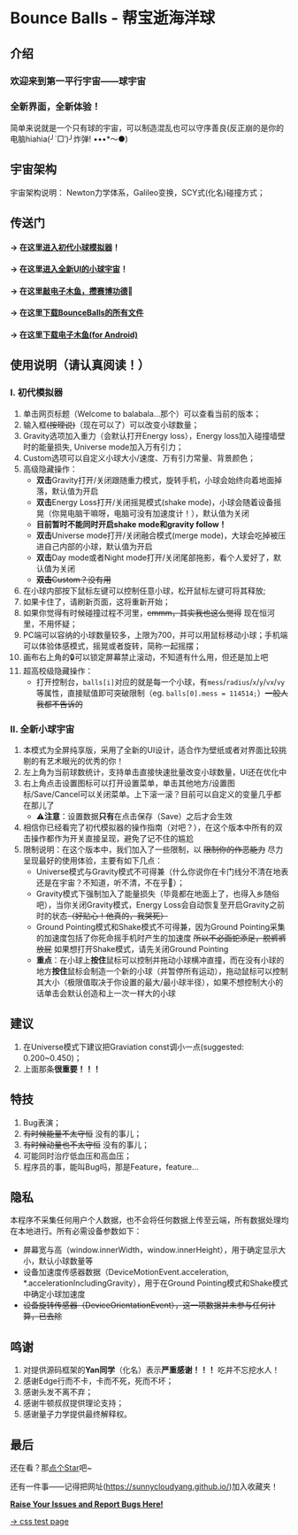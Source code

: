 # Bounce Balls - 帮宝逝海洋球

## 介绍

### 欢迎来到第一平行宇宙——球宇宙

### 全新界面，全新体验！

简单来说就是一个只有球的宇宙，可以制造混乱也可以守序善良(反正崩的是你的电脑hiahia(╯`□′)╯炸弹! •••*～●)

## 宇宙架构

宇宙架构说明： Newton力学体系，Galileo变换，SCY式(化名)碰撞方式；

## 传送门

#### -> 在这里[进入初代小球模拟器](./BounceBalls.html)！

#### -> 在这里[进入全新UI的小球宇宙](./PureBalls.html)！

#### -> 在这里[敲电子木鱼，攒赛博功德](./WoodBlock/WoodBlock.html)🙏

#### -> 在这里[下载BounceBalls的所有文件](https://github.com/SunnyCloudYang/SunnyCloudYang.github.io)

#### -> 在这里[下载电子木鱼(for Android)](https://github.com/SunnyCloudYang/SunnyCloudYang.github.io/raw/gh-pages/WoodBlock/%E6%9C%A8%E9%B1%BC_1.0.0.apk)

## 使用说明（请认真阅读！）

### Ⅰ. 初代模拟器

1. 单击网页标题（Welcome to balabala...那个）可以查看当前的版本；
2. 输入框<del>(按理说)</del>（现在可以了）可以改变小球数量；
3. Gravity选项加入重力（会默认打开Energy loss），Energy loss加入碰撞墙壁时的能量损失, Universe mode加入万有引力；
4. Custom选项可以自定义小球大小/速度、万有引力常量、背景颜色；
5. 高级隐藏操作：
   * **双击**Gravity打开/关闭跟随重力模式，旋转手机，小球会始终向着地面掉落，默认值为开启
   * **双击**Energy Loss打开/关闭摇晃模式(shake mode)，小球会随着设备摇晃（你晃电脑干嘛呀，电脑可没有加速度计！），默认值为关闭
   * **目前暂时不能同时开启shake mode和gravity follow！**
   * **双击**Universe mode打开/关闭融合模式(merge mode)，大球会吃掉被压进自己内部的小球，默认值为开启
   * **双击**Day mode或者Night mode打开/关闭尾部拖影，看个人爱好了，默认值为关闭
   * <del>**双击**Custom？没有用</del>
6. 在小球内部按下鼠标左键可以控制任意小球，松开鼠标左键可将其释放;
7. 如果卡住了，请刷新页面，这将重新开始；
8. 如果你觉得有时候碰撞过程不河里，<del>emmm，其实我也这么觉得</del> 现在恒河里，不用怀疑；
9. PC端可以容纳的小球数量较多，上限为700，并可以用鼠标移动小球；手机端可以体验体感模式，摇晃或者旋转，简称一起摇摆；
10. 画布右上角的🔒可以锁定屏幕禁止滚动，不知道有什么用，但还是加上吧
11. 超高校级隐藏操作：
    * 打开控制台，`balls[i]`对应的就是每一个小球，有`mess`/`radius`/`x`/`y`/`vx`/`vy`等属性，直接赋值即可突破限制（eg. `balls[0].mess = 114514;`）<del>一般人我都不告诉的</del>

### Ⅱ. 全新小球宇宙

1. 本模式为全屏纯享版，采用了全新的UI设计，适合作为壁纸或者对界面比较挑剔的有艺术眼光的优秀的你！
2. 左上角为当前球数统计，支持单击直接快速批量改变小球数量，UI还在优化中
3. 右上角点击设置图标可以打开设置菜单，单击其他地方/设置图标/Save/Cancel可以关闭菜单。上下滚一滚？目前可以自定义的变量几乎都在那儿了
    * ⚠️**注意**：设置数据**只有**在点击保存（Save）之后才会生效
4. 相信你已经看完了初代模拟器的操作指南（对吧？），在这个版本中所有的双击操作都作为开关直接呈现，避免了记不住的尴尬
5. 限制说明：在这个版本中，我们加入了一些限制，以 <del>限制你的作恶能力</del> 尽力呈现最好的使用体验，主要有如下几点：
    * Universe模式与Gravity模式不可得兼（什么你说你在卡门线分不清在地表还是在宇宙？不知道，听不清，不在乎🙉）；
    * Gravity模式下强制加入了能量损失（毕竟都在地面上了，也得入乡随俗吧），当你关闭Gravity模式，Energy Loss会自动恢复至开启Gravity之前时的状态<del>（好贴心！他真的，我哭死）</del>
    * Ground Pointing模式和Shake模式不可得兼，因为Ground Pointing采集的加速度包括了你死命摇手机时产生的加速度 <del>所以不必画蛇添足，脱裤裤放屁</del> 如果想打开Shake模式，请先关闭Ground Pointing
    * **重点**：在小球上**按住**鼠标可以控制并拖动小球横冲直撞，而在没有小球的地方**按住**鼠标会制造一个新的小球（并暂停所有运动），拖动鼠标可以控制其大小（极限值取决于你设置的最大/最小球半径），如果不想控制大小的话单击会默认创造和上一次一样大的小球

## 建议

1. 在Universe模式下建议把Graviation const调小一点(suggested: 0.200~0.450)；
2. 上面那条**很重要！！！**

## 特技

1. Bug表演；
2. <del>有时候能量不太守恒</del> 没有的事儿；
3. <del>有时候动量也不太守恒</del> 没有的事儿；
4. 可能同时治疗低血压和高血压；
5. 程序员的事，能叫Bug吗，那是Feature，feature...

## 隐私

本程序不采集任何用户个人数据，也不会将任何数据上传至云端，所有数据处理均在本地进行。所有必需设备参数如下：

* 屏幕宽与高（window.innerWidth，window.innerHeight），用于确定显示大小，默认小球数量等
* 设备加速度传感器数据（DeviceMotionEvent.acceleration, \*.accelerationIncludingGravity），用于在Ground Pointing模式和Shake模式中确定小球加速度
* <del>设备旋转传感器（DeviceOrientationEvent），这一项数据并未参与任何计算，已去除</del>

## 鸣谢

1. 对提供源码框架的**Yan同学**（化名）表示**严重感谢！！！** 吃井不忘挖水人！
2. 感谢Edge行而不卡，卡而不死，死而不坏；
3. 感谢头发不离不弃；
4. 感谢牛顿叔叔提供理论支持；
5. 感谢量子力学提供最终解释权。

## 最后

还在看？那[点个Star](https://github.com/SunnyCloudYang/SunnyCloudYang.github.io)吧~

还有一件事——记得把网址(<https://sunnycloudyang.github.io/>)加入收藏夹！

**[Raise Your Issues and Report Bugs Here!](https://github.com/SunnyCloudYang/SunnyCloudYang.github.io/issues)**

[-> css test page](./test.html)